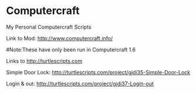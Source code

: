 # Computercraft
My Personal Computercraft Scripts

Link to Mod: http://www.computercraft.info/

#Note:These have only been run in Computercraft 1.6

Links to http://turtlescripts.com

Simple Door Lock: http://turtlescripts.com/project/gjdi35-Simple-Door-Lock

Login & out: http://turtlescripts.com/project/gjdi37-Login-out


